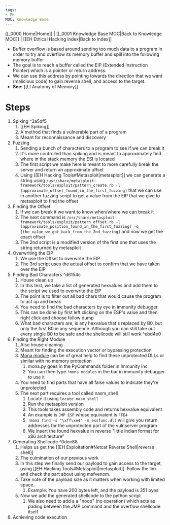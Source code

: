 ```yaml
---
tags:
- EH
MOC: Knowledge Base
---
```

[[_0000 Home|Home]] | [[_0001 Knowledge Base MOC|Back to Knowledge MOC]] | [[EH Ethical Hacking index|Back to index]]
- Buffer overflow is based around sending too much data to a program in order to try and overflow its memory buffer and spill into the following memory buffer
- The goal is to reach a buffer called the EIP (Extended Instruction Pointer) which is a pointer or return address.
- We can use this address by pointing towards the direction that we want (malicious code) to gain reverse shell, and access to the target.
- **See:** [[LI Anatomy of Memory]]
# Steps
1. Spiking ^3a5df5
	1. [[EH Spiking]]
	2. A method that finds a vulnerable part of a program
	3. Meant for reconnaissance and discovery
2. Fuzzing
	1. Sending a bunch of characters to a program to see if we can break it
	2. It's more controlled than spiking and is meant to approximately find where in the stack memory the ESI is located
	3. The first script we make here is meant to more carefully break the server and return an approximate offset
	4. Using [[EH Hacking Tools#Metasploit|metasploit]] we can generate a string using `/usr/share/metasploit-framework/tools/exploit/pattern_create.rb -l [approximate_offset_found_in_the_first_fuzzing]` that we can use in another fuzzing script to get a value from the EIP that we give to metasploit to find the offset
3. Finding the Offset
	1. If we can break it we want to know when/where we can break it
	2. The next command is `/usr/share/metasploit framework/tools/exploit/pattern_offset.rb -l [approximate_position_found_in_the_first_fuzzing] -q [the_value_we_got_back_from_the_2nd_fuzzing]` and now we get the exact offset 
	3. The 2nd script is a modified version of the first one that uses the string returned by metasploit
4. Overwriting the EIP
	1. We use the Offset to overwrite the EIP
	2. The 3rd script uses the actual offset to confirm that we have taken over the EIP
5. Finding Bad Characters ^d6154c
	1. House clean up
	2. In this test, we take a list of generated hexvalues and add them to the script we used to overwrite the EIP
	3. The point is to filter out all bad chars that would cause the program to act up and break
	4. You need to find the bad characters by eye in immunity debugger. 
	5. This can be done by first left clicking on the ESP's value and then right click and choose follow dump
	6. What bad characters are, is any hexvalue that's replaced by B0, but only the first B0 in any sequence. Although you can still take out every single B0 to be safe and the shellcode will still work ^ebd4e0
6. Finding the Right Module
	1. Also house cleaning
	2. Meant for finding the execution vector or bypassing protection
	3. [Mona module](https://github.com/corelan/mona) can be of great help to find these unprotected DLLs or similar with no memory protection
		1. mona.py goes in the PyCommands folder in Immunity Inc
		2. You can then type `!mona modules` in the bar in immunity debugger to use it
	4. You need to find parts that have all false values to indicate they're unprotected
	5. The next part requires a tool called nasm_shell
		1. Locate it using `locate nasm_shell`
		2. Run the metasploit version
		3. This tools takes assembly code and returns hexvalue equivalent
		4. An example is `JMP ESP` whose equivalent is `FFE4`
		5. `!mona find -s "\xff\xe4" -m essfunc.dll` will give you return addresses for the unprotected part of the vulnserver program
		6. We insert the found hexvalue in reverse "little indian format for x86 architecture"
7. Generating Shellcode ^0dee88
	1. Helps us get the [[EH Exploitation#Netcat Reverse Shell|reverse shell]]
	2. The culmination of our previous work
	3. In this step we finally send our payload to gain access to the target, using [[EH Hacking Tools#Metasploit|metasploit]]. Follow the link and check the part about using msfvenom.
	4. Take note of the payload size as it matters when working with limited space.
		1. Example: You have 200 bytes left, and the payload is 351 byes
	5. Now we add the generated shellcode to the python script
		1. We also need to add a a "noop" (no operation) which acts as pading between the JMP command and the overflow shellcode itself
8. Achieving code execution